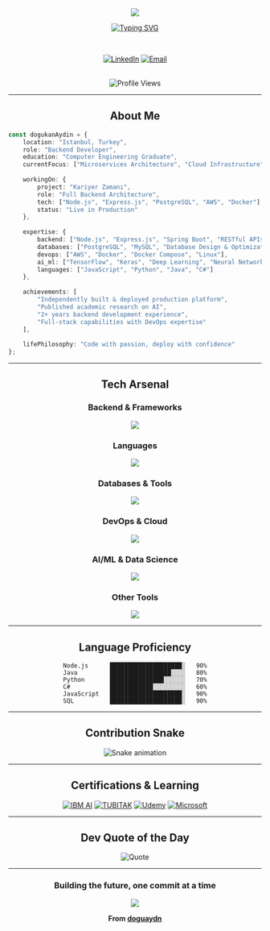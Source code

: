 <div align="center">

<!-- Animated Header -->
<img src="https://capsule-render.vercel.app/api?type=waving&color=gradient&customColorList=12,14,18,20,24&height=250&section=header&text=Doğukan%20Aydın&fontSize=80&fontAlignY=35&animation=twinkling&fontColor=fff&desc=Backend%20Developer%20|%20Cloud%20Architect%20|%20AI%20Enthusiast&descSize=20&descAlignY=55" />

<!-- Typing Animation -->
<a href="https://git.io/typing-svg"><img src="https://readme-typing-svg.herokuapp.com?font=Fira+Code&weight=600&size=28&pause=1000&color=6C63FF&center=true&vCenter=true&random=false&width=600&height=100&lines=Building+Scalable+Backend+Systems;Node.js+%7C+Express.js+%7C+PostgreSQL;AWS+%26+Docker+Enthusiast;FullStack+Development;AI+%26+Machine+Learning+Researcher" alt="Typing SVG" /></a>

<br/>

<!-- Social Badges -->
[![LinkedIn](https://img.shields.io/badge/LinkedIn-Connect-0077B5?style=for-the-badge&logo=linkedin&logoColor=white&labelColor=0077B5)](https://www.linkedin.com/in/doğukan-aydın/)
[![Email](https://img.shields.io/badge/Email-Contact-EA4335?style=for-the-badge&logo=gmail&logoColor=white&labelColor=EA4335)](mailto:doguaydin.comp@gmail.com)

<br/>

<!-- Profile Views Counter -->
<img src="https://komarev.com/ghpvc/?username=doguaydn&label=Profile%20Views&color=6C63FF&style=for-the-badge" alt="Profile Views" />

</div>

---

<div align="center">

## About Me

</div>

```typescript
const dogukanAydin = {
    location: "Istanbul, Turkey",
    role: "Backend Developer",
    education: "Computer Engineering Graduate",
    currentFocus: ["Microservices Architecture", "Cloud Infrastructure", "AI/ML"],
    
    workingOn: {
        project: "Kariyer Zamanı",
        role: "Full Backend Architecture",
        tech: ["Node.js", "Express.js", "PostgreSQL", "AWS", "Docker"],
        status: "Live in Production"
    },
    
    expertise: {
        backend: ["Node.js", "Express.js", "Spring Boot", "RESTful APIs"],
        databases: ["PostgreSQL", "MySQL", "Database Design & Optimization"],
        devops: ["AWS", "Docker", "Docker Compose", "Linux"],
        ai_ml: ["TensorFlow", "Keras", "Deep Learning", "Neural Networks"],
        languages: ["JavaScript", "Python", "Java", "C#"]
    },
    
    achievements: [
        "Independently built & deployed production platform",
        "Published academic research on AI",
        "2+ years backend development experience",
        "Full-stack capabilities with DevOps expertise"
    ],
    
    lifePhilosophy: "Code with passion, deploy with confidence"
};
```

---

<div align="center">

## Tech Arsenal

### Backend & Frameworks
<img src="https://skillicons.dev/icons?i=nodejs,express,spring,dotnet,nestjs" />

### Languages
<img src="https://skillicons.dev/icons?i=js,ts,python,java,cs" />

### Databases & Tools
<img src="https://skillicons.dev/icons?i=postgresql,mysql,mongodb,redis,prisma" />

### DevOps & Cloud
<img src="https://skillicons.dev/icons?i=aws,docker,linux,git,github,nginx" />

### AI/ML & Data Science
<img src="https://skillicons.dev/icons?i=tensorflow,pytorch,opencv" />

### Other Tools
<img src="https://skillicons.dev/icons?i=vscode,postman,figma,unity" />

</div>

---

<div align="center">

## Language Proficiency

```text
Node.js      ████████████████████░   90%
Java         █████████████████░░░░   80%
Python       ███████████████░░░░░░   70%
C#           ████████████░░░░░░░░░   60%
JavaScript   ████████████████████░   90%
SQL          ████████████████████░   90%
```

</div>

---

<div align="center">

## Contribution Snake

![Snake animation](https://raw.githubusercontent.com/doguaydn/doguaydn/output/github-contribution-grid-snake-dark.svg)

</div>

---

<div align="center">

## Certifications & Learning

[![IBM AI](https://img.shields.io/badge/IBM-Introduction%20to%20AI-0F62FE?style=for-the-badge&logo=ibm&logoColor=white)](https://coursera.org)
[![TUBITAK](https://img.shields.io/badge/TUBITAK-Java%20%26%20Spring-FF6B00?style=for-the-badge&logo=java&logoColor=white)](https://bilgem.tubitak.gov.tr)
[![Udemy](https://img.shields.io/badge/Udemy-Unity%20C%23%20Game%20Dev-A435F0?style=for-the-badge&logo=udemy&logoColor=white)](https://udemy.com)
[![Microsoft](https://img.shields.io/badge/Microsoft-Game%20Development-00A4EF?style=for-the-badge&logo=microsoft&logoColor=white)](https://kodluyoruz.org)

</div>

---

<div align="center">

## Dev Quote of the Day

![Quote](https://quotes-github-readme.vercel.app/api?type=horizontal&theme=tokyonight)

</div>

---

<div align="center">

### Building the future, one commit at a time

<img src="https://capsule-render.vercel.app/api?type=waving&color=gradient&customColorList=12,14,18,20,24&height=100&section=footer" />

**From [doguaydn](https://github.com/doguaydn)**

</div>
